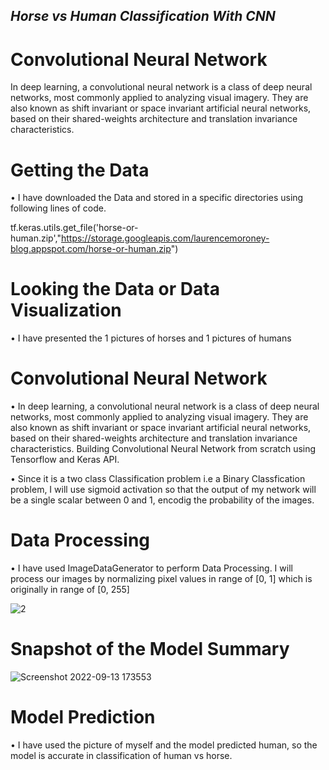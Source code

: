 ## *Horse vs Human Classification With CNN* 

# Convolutional Neural Network

In deep learning, a convolutional neural network is a class of deep neural networks, most commonly applied to analyzing visual imagery. They are also known as shift invariant or space invariant artificial neural networks, based on their shared-weights architecture and translation invariance characteristics.

# Getting the Data

• I have downloaded the Data and stored in a specific directories using following lines of code.

   tf.keras.utils.get_file('horse-or-human.zip',"https://storage.googleapis.com/laurencemoroney-blog.appspot.com/horse-or-human.zip")
   
# Looking the Data or Data Visualization
    
   • I have presented the 1 pictures of horses and 1 pictures of humans

# Convolutional Neural Network
 
 • In deep learning, a convolutional neural network is a class of deep neural networks, most commonly applied to analyzing visual imagery. They are also known as shift invariant or space invariant artificial neural networks, based on their shared-weights architecture and translation invariance characteristics.
Building Convolutional Neural Network from scratch using Tensorflow and Keras API.

•  Since it is a two class Classification problem i.e a Binary Classfication problem, I will use sigmoid activation so that the output of my network will be a single scalar between 0 and 1, encodig the probability of the images.

# Data Processing

• I have used ImageDataGenerator to perform Data Processing. I will process our images by normalizing pixel values in range of [0, 1] which is originally in range of [0, 255]

![2](https://user-images.githubusercontent.com/101402562/189898703-88540d22-9b43-4290-b7e4-cae0246c7131.png)




# Snapshot of the Model Summary
  
  ![Screenshot 2022-09-13 173553](https://user-images.githubusercontent.com/101402562/189898016-a12d8162-2ac3-4cbc-8738-1bfcac75a3be.png)
  
# Model Prediction

 • I have used the picture of myself and the model predicted human, so the model is accurate in classification of human vs horse.

